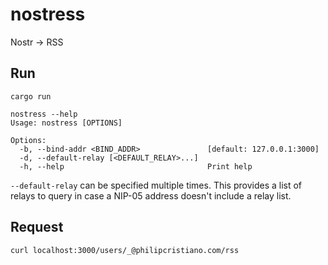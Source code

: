 # nostress
Nostr -> RSS

## Run

`cargo run`

```
nostress --help
Usage: nostress [OPTIONS]

Options:
  -b, --bind-addr <BIND_ADDR>               [default: 127.0.0.1:3000]
  -d, --default-relay [<DEFAULT_RELAY>...]
  -h, --help                                Print help
```

`--default-relay` can be specified multiple times. This provides a list of relays to query in case a NIP-05 address doesn't include a relay list.

## Request

`curl localhost:3000/users/_@philipcristiano.com/rss`
